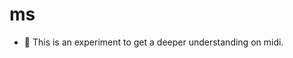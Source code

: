 # ms

- 👀 This is an experiment to get a deeper understanding on midi.

<!---
HiveHollow/HiveHollow is a ✨ special ✨ repository because its `README.md` (this file) appears on your GitHub profile.
You can click the Preview link to take a look at your changes.
--->
